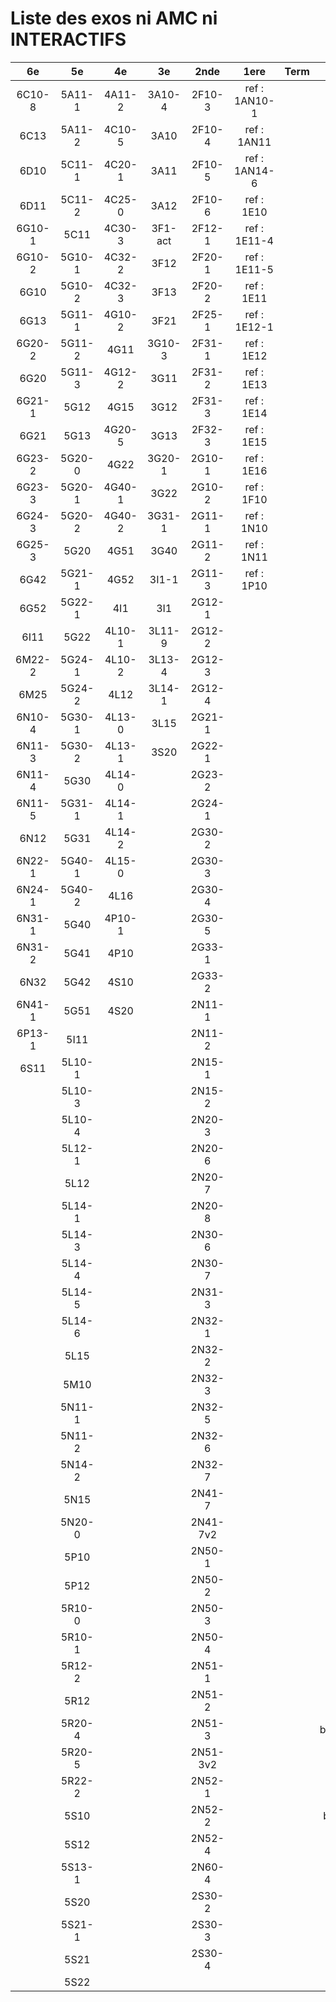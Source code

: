 # Liste des exos ni AMC ni INTERACTIFS

|6e|5e|4e|3e|2nde|1ere|Term|Reste|
|:-:|:-:|:-:|:-:|:-:|:-:|:-:|:-:|
|6C10-8|5A11-1|4A11-2|3A10-4|2F10-3|ref : 1AN10-1||beta3I12|
|6C13|5A11-2|4C10-5|3A10|2F10-4|ref : 1AN11||CM020|
|6D10|5C11-1|4C20-1|3A11|2F10-5|ref : 1AN14-6||CM021|
|6D11|5C11-2|4C25-0|3A12|2F10-6|ref : 1E10||ExC100|
|6G10-1|5C11|4C30-3|3F1-act|2F12-1|ref : 1E11-4||HPC100|
|6G10-2|5G10-1|4C32-2|3F12|2F20-1|ref : 1E11-5||PEA11-1|
|6G10|5G10-2|4C32-3|3F13|2F20-2|ref : 1E11||PEA11|
|6G13|5G11-1|4G10-2|3F21|2F25-1|ref : 1E12-1||PEA12|
|6G20-2|5G11-2|4G11|3G10-3|2F31-1|ref : 1E12||PEA13|
|6G20|5G11-3|4G12-2|3G11|2F31-2|ref : 1E13||PEG20|
|6G21-1|5G12|4G15|3G12|2F31-3|ref : 1E14||PEG21|
|6G21|5G13|4G20-5|3G13|2F32-3|ref : 1E15||PEG22|
|6G23-2|5G20-0|4G22|3G20-1|2G10-1|ref : 1E16||PEG23|
|6G23-3|5G20-1|4G40-1|3G22|2G10-2|ref : 1F10||PEG24|
|6G24-3|5G20-2|4G40-2|3G31-1|2G11-1|ref : 1N10||P003|
|6G25-3|5G20|4G51|3G40|2G11-2|ref : 1N11||P004|
|6G42|5G21-1|4G52|3I1-1|2G11-3|ref : 1P10||P005|
|6G52|5G22-1|4I1|3I1|2G12-1|||P006|
|6I11|5G22|4L10-1|3L11-9|2G12-2|||P007|
|6M22-2|5G24-1|4L10-2|3L13-4|2G12-3|||P008|
|6M25|5G24-2|4L12|3L14-1|2G12-4|||P009|
|6N10-4|5G30-1|4L13-0|3L15|2G21-1|||P010|
|6N11-3|5G30-2|4L13-1|3S20|2G22-1|||P011|
|6N11-4|5G30|4L14-0||2G23-2|||P012|
|6N11-5|5G31-1|4L14-1||2G24-1|||P013|
|6N12|5G31|4L14-2||2G30-2|||P014|
|6N22-1|5G40-1|4L15-0||2G30-3|||P015|
|6N24-1|5G40-2|4L16||2G30-4|||P016|
|6N31-1|5G40|4P10-1||2G30-5|||P017|
|6N31-2|5G41|4P10||2G33-1|||P018|
|6N32|5G42|4S10||2G33-2|||P019|
|6N41-1|5G51|4S20||2N11-1|||P020|
|6P13-1|5I11|||2N11-2|||beta2F31|
|6S11|5L10-1|||2N15-1|||beta3F23|
||5L10-3|||2N15-2|||beta3G15|
||5L10-4|||2N20-3|||beta3G41|
||5L12-1|||2N20-6|||beta3S20-1|
||5L12|||2N20-7|||beta3s21|
||5L14-1|||2N20-8|||beta4C31|
||5L14-3|||2N30-6|||beta4G20-3|
||5L14-4|||2N30-7|||beta4G20-4|
||5L14-5|||2N31-3|||beta5G30-2|
||5L14-6|||2N32-1|||beta6C33-1|
||5L15|||2N32-2|||beta6test2|
||5M10|||2N32-3|||beta6test2021|
||5N11-1|||2N32-5|||betaAleaFigure|
||5N11-2|||2N32-6|||betaAsymptotesObliques|
||5N14-2|||2N32-7|||betaEqCarreDansC|
||5N15|||2N41-7|||betaEqValAbs|
||5N20-0|||2N41-7v2|||betaEquations|
||5P10|||2N50-1|||betaEquationsLog|
||5P12|||2N50-2|||betaExo3d|
||5R10-0|||2N50-3|||betaExoLimite|
||5R10-1|||2N50-4|||betaExoSimpleMatthieu|
||5R12-2|||2N51-1|||betaModele10_simple_question-reponse|
||5R12|||2N51-2|||betaModele11_parametrable|
||5R20-4|||2N51-3|||betaModele20_plusieurs_types_de_questions|
||5R20-5|||2N51-3v2|||betaModele21_parametrables|
||5R22-2|||2N52-1|||betaModele22_avec_une_serie_de_valeurs|
||5S10|||2N52-2|||betaModele30_constructions_géométriques|
||5S12|||2N52-4|||betaModele31_parametrables|
||5S13-1|||2N60-4|||betaModele40_tableau_proportionnalite|
||5S20|||2S30-2|||betaModele41_tableau_signes_variations|
||5S21-1|||2S30-3|||betaModele50_Mathsteps|
||5S21|||2S30-4|||betaPol|
||5S22||||||betaProbaAouB|
